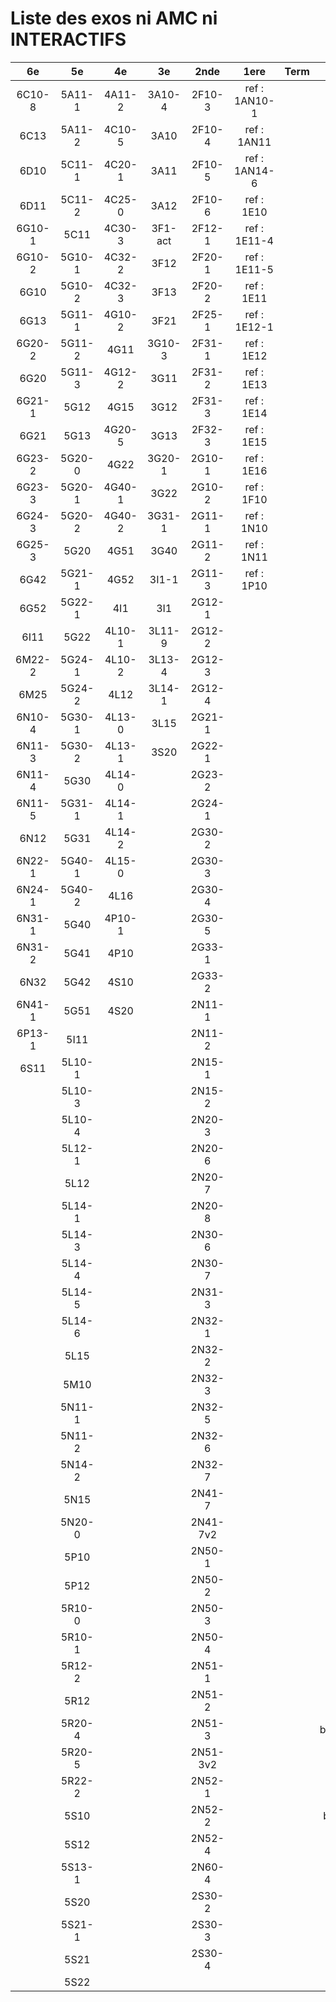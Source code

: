 # Liste des exos ni AMC ni INTERACTIFS

|6e|5e|4e|3e|2nde|1ere|Term|Reste|
|:-:|:-:|:-:|:-:|:-:|:-:|:-:|:-:|
|6C10-8|5A11-1|4A11-2|3A10-4|2F10-3|ref : 1AN10-1||beta3I12|
|6C13|5A11-2|4C10-5|3A10|2F10-4|ref : 1AN11||CM020|
|6D10|5C11-1|4C20-1|3A11|2F10-5|ref : 1AN14-6||CM021|
|6D11|5C11-2|4C25-0|3A12|2F10-6|ref : 1E10||ExC100|
|6G10-1|5C11|4C30-3|3F1-act|2F12-1|ref : 1E11-4||HPC100|
|6G10-2|5G10-1|4C32-2|3F12|2F20-1|ref : 1E11-5||PEA11-1|
|6G10|5G10-2|4C32-3|3F13|2F20-2|ref : 1E11||PEA11|
|6G13|5G11-1|4G10-2|3F21|2F25-1|ref : 1E12-1||PEA12|
|6G20-2|5G11-2|4G11|3G10-3|2F31-1|ref : 1E12||PEA13|
|6G20|5G11-3|4G12-2|3G11|2F31-2|ref : 1E13||PEG20|
|6G21-1|5G12|4G15|3G12|2F31-3|ref : 1E14||PEG21|
|6G21|5G13|4G20-5|3G13|2F32-3|ref : 1E15||PEG22|
|6G23-2|5G20-0|4G22|3G20-1|2G10-1|ref : 1E16||PEG23|
|6G23-3|5G20-1|4G40-1|3G22|2G10-2|ref : 1F10||PEG24|
|6G24-3|5G20-2|4G40-2|3G31-1|2G11-1|ref : 1N10||P003|
|6G25-3|5G20|4G51|3G40|2G11-2|ref : 1N11||P004|
|6G42|5G21-1|4G52|3I1-1|2G11-3|ref : 1P10||P005|
|6G52|5G22-1|4I1|3I1|2G12-1|||P006|
|6I11|5G22|4L10-1|3L11-9|2G12-2|||P007|
|6M22-2|5G24-1|4L10-2|3L13-4|2G12-3|||P008|
|6M25|5G24-2|4L12|3L14-1|2G12-4|||P009|
|6N10-4|5G30-1|4L13-0|3L15|2G21-1|||P010|
|6N11-3|5G30-2|4L13-1|3S20|2G22-1|||P011|
|6N11-4|5G30|4L14-0||2G23-2|||P012|
|6N11-5|5G31-1|4L14-1||2G24-1|||P013|
|6N12|5G31|4L14-2||2G30-2|||P014|
|6N22-1|5G40-1|4L15-0||2G30-3|||P015|
|6N24-1|5G40-2|4L16||2G30-4|||P016|
|6N31-1|5G40|4P10-1||2G30-5|||P017|
|6N31-2|5G41|4P10||2G33-1|||P018|
|6N32|5G42|4S10||2G33-2|||P019|
|6N41-1|5G51|4S20||2N11-1|||P020|
|6P13-1|5I11|||2N11-2|||beta2F31|
|6S11|5L10-1|||2N15-1|||beta3F23|
||5L10-3|||2N15-2|||beta3G15|
||5L10-4|||2N20-3|||beta3G41|
||5L12-1|||2N20-6|||beta3S20-1|
||5L12|||2N20-7|||beta3s21|
||5L14-1|||2N20-8|||beta4C31|
||5L14-3|||2N30-6|||beta4G20-3|
||5L14-4|||2N30-7|||beta4G20-4|
||5L14-5|||2N31-3|||beta5G30-2|
||5L14-6|||2N32-1|||beta6C33-1|
||5L15|||2N32-2|||beta6test2|
||5M10|||2N32-3|||beta6test2021|
||5N11-1|||2N32-5|||betaAleaFigure|
||5N11-2|||2N32-6|||betaAsymptotesObliques|
||5N14-2|||2N32-7|||betaEqCarreDansC|
||5N15|||2N41-7|||betaEqValAbs|
||5N20-0|||2N41-7v2|||betaEquations|
||5P10|||2N50-1|||betaEquationsLog|
||5P12|||2N50-2|||betaExo3d|
||5R10-0|||2N50-3|||betaExoLimite|
||5R10-1|||2N50-4|||betaExoSimpleMatthieu|
||5R12-2|||2N51-1|||betaModele10_simple_question-reponse|
||5R12|||2N51-2|||betaModele11_parametrable|
||5R20-4|||2N51-3|||betaModele20_plusieurs_types_de_questions|
||5R20-5|||2N51-3v2|||betaModele21_parametrables|
||5R22-2|||2N52-1|||betaModele22_avec_une_serie_de_valeurs|
||5S10|||2N52-2|||betaModele30_constructions_géométriques|
||5S12|||2N52-4|||betaModele31_parametrables|
||5S13-1|||2N60-4|||betaModele40_tableau_proportionnalite|
||5S20|||2S30-2|||betaModele41_tableau_signes_variations|
||5S21-1|||2S30-3|||betaModele50_Mathsteps|
||5S21|||2S30-4|||betaPol|
||5S22||||||betaProbaAouB|
